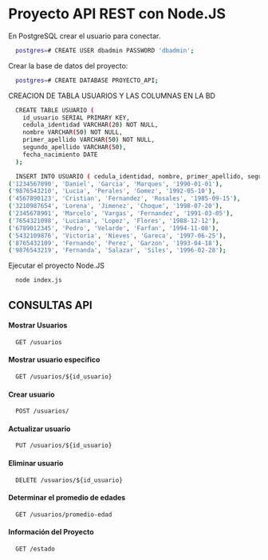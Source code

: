 
# Proyecto API REST con Node.JS



En PostgreSQL crear el usuario para conectar.

```bash
  postgres=# CREATE USER dbadmin PASSWORD 'dbadmin';
```
Crear la base de datos del proyecto:

```bash
  postgres=# CREATE DATABASE PROYECTO_API;
```

CREACION DE TABLA USUARIOS Y LAS COLUMNAS EN LA BD

```bash
  CREATE TABLE USUARIO (
    id_usuario SERIAL PRIMARY KEY,
    cedula_identidad VARCHAR(20) NOT NULL,
    nombre VARCHAR(50) NOT NULL,
    primer_apellido VARCHAR(50) NOT NULL,
    segundo_apellido VARCHAR(50),
    fecha_nacimiento DATE
  );
```



```bash
  INSERT INTO USUARIO ( cedula_identidad, nombre, primer_apellido, segundo_apellido, fecha_nacimiento) VALUES
('1234567890', 'Daniel', 'Garcia', 'Marques', '1990-01-01'),
('9876543210', 'Lucia', 'Perales', 'Gomez', '1992-05-10'),
('4567890123', 'Cristian', 'Fernandez', 'Rosales', '1985-09-15'),
('3210987654', 'Lorena', 'Jimenez', 'Choque', '1998-07-20'),
('2345678901', 'Marcelo', 'Vargas', 'Fernandez', '1991-03-05'),
('7654321098', 'Luciana', 'Lopez', 'Flores', '1988-12-12'),
('6789012345', 'Pedro', 'Velarde', 'Farfan', '1994-11-08'),
('5432109876', 'Victoria', 'Nieves', 'Gareca', '1997-06-25'),
('8765432109', 'Fernando', 'Perez', 'Garzon', '1993-04-18'),
('9876543219', 'Fernanda', 'Salazar', 'Siles', '1996-02-28');
```

Ejecutar el proyecto Node.JS
```bash
  node index.js
```

## CONSULTAS API 

#### Mostrar Usuarios

```http
  GET /usuarios
```

#### Mostrar usuario especifico

```http
  GET /usuarios/${id_usuario}
```

#### Crear usuario

```http
  POST /usuarios/
```

#### Actualizar usuario

```http
  PUT /usuarios/${id_usuario}
```


#### Eliminar usuario

```http
  DELETE /usuarios/${id_usuario}
```

#### Determinar el promedio de edades

```http
  GET /usuarios/promedio-edad
```

#### Información del Proyecto

```http
  GET /estado
```
